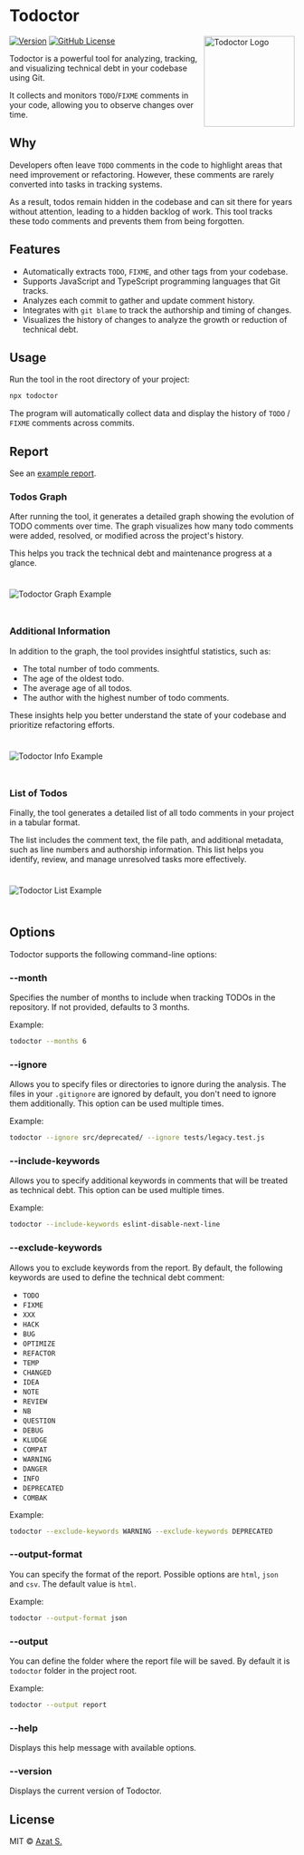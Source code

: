 # Todoctor

<picture>
  <source
    srcset="https://raw.githubusercontent.com/azat-io/todoctor/main/assets/logo-light.webp"
    media="(prefers-color-scheme: light)"
  />
  <source
    srcset="https://raw.githubusercontent.com/azat-io/todoctor/main/assets/logo-dark.webp"
    media="(prefers-color-scheme: dark)"
  />
  <img
    src="https://raw.githubusercontent.com/azat-io/todoctor/main/assets/logo-light.webp"
    alt="Todoctor Logo"
    align="right"
    height="160"
    width="160"
  />
</picture>

[![Version](https://img.shields.io/npm/v/todoctor.svg?color=2c7f50&labelColor=353c3c)](https://npmjs.com/package/todoctor)
[![GitHub License](https://img.shields.io/badge/license-MIT-232428.svg?color=2c7f50&labelColor=353c3c)](https://github.com/azat-io/todoctor/blob/main/license)

Todoctor is a powerful tool for analyzing, tracking, and visualizing technical debt in your codebase using Git.

It collects and monitors `TODO`/`FIXME` comments in your code, allowing you to observe changes over time.

## Why

Developers often leave `TODO` comments in the code to highlight areas that need improvement or refactoring. However, these comments are rarely converted into tasks in tracking systems.

As a result, todos remain hidden in the codebase and can sit there for years without attention, leading to a hidden backlog of work. This tool tracks these todo comments and prevents them from being forgotten.

## Features

- Automatically extracts `TODO`, `FIXME`, and other tags from your codebase.
- Supports JavaScript and TypeScript programming languages that Git tracks.
- Analyzes each commit to gather and update comment history.
- Integrates with `git blame` to track the authorship and timing of changes.
- Visualizes the history of changes to analyze the growth or reduction of technical debt.

## Usage

Run the tool in the root directory of your project:

```sh
npx todoctor
```

The program will automatically collect data and display the history of `TODO` / `FIXME` comments across commits.

## Report

See an [example report](https://todoctor.azat.io).

### Todos Graph

After running the tool, it generates a detailed graph showing the evolution of TODO comments over time. The graph visualizes how many todo comments were added, resolved, or modified across the project's history.

This helps you track the technical debt and maintenance progress at a glance.

<picture>
  <source
    srcset="https://raw.githubusercontent.com/azat-io/todoctor/main/assets/graph-light.webp"
    media="(prefers-color-scheme: light)"
  />
  <source
    srcset="https://raw.githubusercontent.com/azat-io/todoctor/main/assets/graph-dark.webp"
    media="(prefers-color-scheme: dark)"
  />
  <img
    src="https://raw.githubusercontent.com/azat-io/todoctor/main/assets/graph-light.webp"
    alt="Todoctor Graph Example"
    style="margin: 24px 0"
  />
</picture>

### Additional Information

In addition to the graph, the tool provides insightful statistics, such as:

- The total number of todo comments.
- The age of the oldest todo.
- The average age of all todos.
- The author with the highest number of todo comments.

These insights help you better understand the state of your codebase and prioritize refactoring efforts.

<picture>
  <source
    srcset="https://raw.githubusercontent.com/azat-io/todoctor/main/assets/info-light.webp"
    media="(prefers-color-scheme: light)"
  />
  <source
    srcset="https://raw.githubusercontent.com/azat-io/todoctor/main/assets/info-dark.webp"
    media="(prefers-color-scheme: dark)"
  />
  <img
    src="https://raw.githubusercontent.com/azat-io/todoctor/main/assets/info-light.webp"
    alt="Todoctor Info Example"
    style="margin: 24px 0"
  />
</picture>

### List of Todos

Finally, the tool generates a detailed list of all todo comments in your project in a tabular format.

The list includes the comment text, the file path, and additional metadata, such as line numbers and authorship information. This list helps you identify, review, and manage unresolved tasks more effectively.

<picture>
  <source
    srcset="https://raw.githubusercontent.com/azat-io/todoctor/main/assets/list-light.webp"
    media="(prefers-color-scheme: light)"
  />
  <source
    srcset="https://raw.githubusercontent.com/azat-io/todoctor/main/assets/list-dark.webp"
    media="(prefers-color-scheme: dark)"
  />
  <img
    src="https://raw.githubusercontent.com/azat-io/todoctor/main/assets/list-light.webp"
    alt="Todoctor List Example"
    style="margin: 24px 0"
  />
</picture>

## Options

Todoctor supports the following command-line options:

### --month

Specifies the number of months to include when tracking TODOs in the repository. If not provided, defaults to 3 months.

Example:

```sh
todoctor --months 6
```

### --ignore

Allows you to specify files or directories to ignore during the analysis. The files in your `.gitignore` are ignored by default, you don't need to ignore them additionally. This option can be used multiple times.

Example:

```sh
todoctor --ignore src/deprecated/ --ignore tests/legacy.test.js
```

### --include-keywords

Allows you to specify additional keywords in comments that will be treated as technical debt. This option can be used multiple times.

Example:

```sh
todoctor --include-keywords eslint-disable-next-line
```

### --exclude-keywords

Allows you to exclude keywords from the report. By default, the following keywords are used to define the technical debt comment:

- `TODO`
- `FIXME`
- `XXX`
- `HACK`
- `BUG`
- `OPTIMIZE`
- `REFACTOR`
- `TEMP`
- `CHANGED`
- `IDEA`
- `NOTE`
- `REVIEW`
- `NB`
- `QUESTION`
- `DEBUG`
- `KLUDGE`
- `COMPAT`
- `WARNING`
- `DANGER`
- `INFO`
- `DEPRECATED`
- `COMBAK`

Example:

```sh
todoctor --exclude-keywords WARNING --exclude-keywords DEPRECATED
```

### --output-format

You can specify the format of the report. Possible options are `html`, `json` and `csv`. The default value is `html`.

Example:

```sh
todoctor --output-format json
```

### --output

You can define the folder where the report file will be saved. By default it is `todoctor` folder in the project root.

Example:

```sh
todoctor --output report
```

### --help

Displays this help message with available options.

### --version

Displays the current version of Todoctor.

## License

MIT &copy; [Azat S.](https://azat.io)

